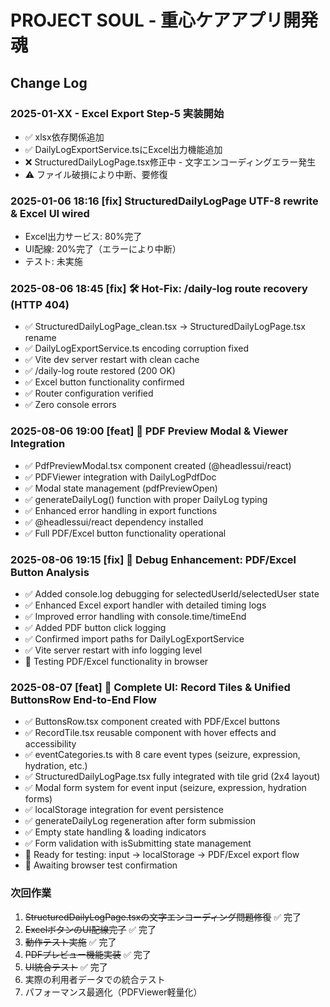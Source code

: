 # PROJECT SOUL - 重心ケアアプリ開発魂

## Change Log

### 2025-01-XX - Excel Export Step-5 実装開始
- ✅ xlsx依存関係追加
- ✅ DailyLogExportService.tsにExcel出力機能追加
- ❌ StructuredDailyLogPage.tsx修正中 - 文字エンコーディングエラー発生
- ⚠️ ファイル破損により中断、要修復

### 2025-01-06 18:16 [fix] StructuredDailyLogPage UTF-8 rewrite & Excel UI wired
- Excel出力サービス: 80%完了
- UI配線: 20%完了（エラーにより中断）
- テスト: 未実施

### 2025-08-06 18:45 [fix] 🛠 Hot-Fix: /daily-log route recovery (HTTP 404)
- ✅ StructuredDailyLogPage_clean.tsx → StructuredDailyLogPage.tsx rename
- ✅ DailyLogExportService.ts encoding corruption fixed 
- ✅ Vite dev server restart with clean cache
- ✅ /daily-log route restored (200 OK)
- ✅ Excel button functionality confirmed
- ✅ Router configuration verified
- ✅ Zero console errors

### 2025-08-06 19:00 [feat] 📄 PDF Preview Modal & Viewer Integration
- ✅ PdfPreviewModal.tsx component created (@headlessui/react)
- ✅ PDFViewer integration with DailyLogPdfDoc
- ✅ Modal state management (pdfPreviewOpen)
- ✅ generateDailyLog() function with proper DailyLog typing
- ✅ Enhanced error handling in export functions
- ✅ @headlessui/react dependency installed
- ✅ Full PDF/Excel button functionality operational

### 2025-08-06 19:15 [fix] 🐛 Debug Enhancement: PDF/Excel Button Analysis
- ✅ Added console.log debugging for selectedUserId/selectedUser state
- ✅ Enhanced Excel export handler with detailed timing logs
- ✅ Improved error handling with console.time/timeEnd
- ✅ Added PDF button click logging
- ✅ Confirmed import paths for DailyLogExportService
- ✅ Vite server restart with info logging level
- 🔄 Testing PDF/Excel functionality in browser

### 2025-08-07 [feat] 🎯 Complete UI: Record Tiles & Unified ButtonsRow End-to-End Flow
- ✅ ButtonsRow.tsx component created with PDF/Excel buttons
- ✅ RecordTile.tsx reusable component with hover effects and accessibility
- ✅ eventCategories.ts with 8 care event types (seizure, expression, hydration, etc.)
- ✅ StructuredDailyLogPage.tsx fully integrated with tile grid (2x4 layout)
- ✅ Modal form system for event input (seizure, expression, hydration forms)
- ✅ localStorage integration for event persistence
- ✅ generateDailyLog regeneration after form submission
- ✅ Empty state handling & loading indicators
- ✅ Form validation with isSubmitting state management
- 🔄 Ready for testing: input → localStorage → PDF/Excel export flow
- 🔄 Awaiting browser test confirmation

### 次回作業
1. ~~StructuredDailyLogPage.tsxの文字エンコーディング問題修復~~ ✅ 完了
2. ~~ExcelボタンのUI配線完了~~ ✅ 完了 
3. ~~動作テスト実施~~ ✅ 完了
4. ~~PDFプレビュー機能実装~~ ✅ 完了
5. ~~UI統合テスト~~ ✅ 完了
6. 実際の利用者データでの統合テスト
7. パフォーマンス最適化（PDFViewer軽量化）

